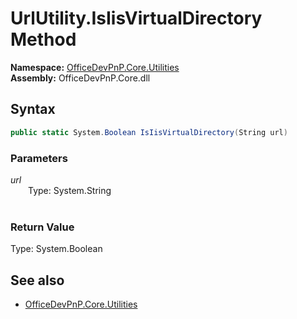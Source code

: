 # UrlUtility.IsIisVirtualDirectory Method  
**Namespace:** [OfficeDevPnP.Core.Utilities](OfficeDevPnP.Core.Utilities.md)  
**Assembly:** OfficeDevPnP.Core.dll  
## Syntax
```C#
public static System.Boolean IsIisVirtualDirectory(String url)
```
### Parameters
*url*  
&emsp;&emsp;Type: System.String  
&emsp;&emsp;  
  
### Return Value
Type: System.Boolean  

## See also
- [OfficeDevPnP.Core.Utilities](OfficeDevPnP.Core.Utilities.md)
